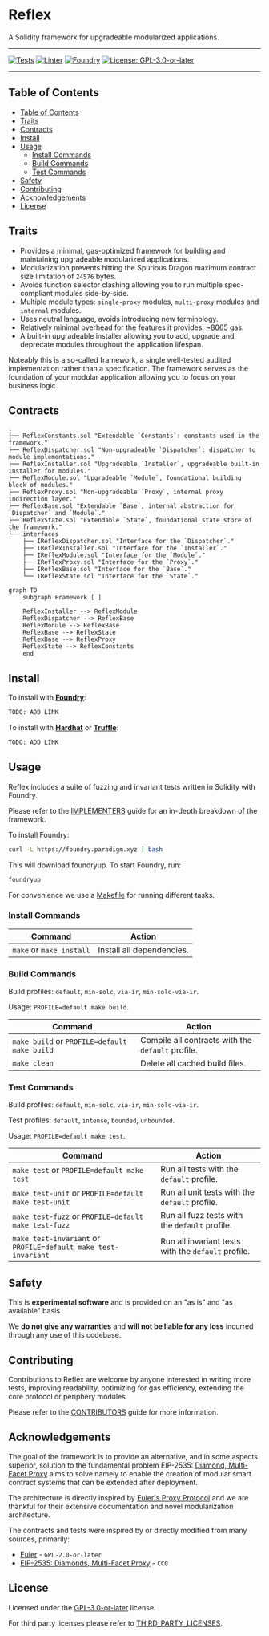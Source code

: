 # Reflex

A Solidity framework for upgradeable modularized applications.

---

[![Tests][gha-contracts-badge]][gha-contracts] [![Linter][gha-lint-badge]][gha-lint] [![Foundry][foundry-badge]][foundry] [![License: GPL-3.0-or-later][license-badge]][license]

[gha-contracts]: https://github.com/Chroma-Org/Reflex/actions/workflows/contracts.yml
[gha-contracts-badge]: https://github.com/Chroma-Org/Reflex/actions/workflows/contracts.yml/badge.svg
[gha-lint]: https://github.com/Chroma-Org/Reflex/actions/workflows/lint.yml
[gha-lint-badge]: https://github.com/Chroma-Org/Reflex/actions/workflows/lint.yml/badge.svg
[foundry]: https://getfoundry.sh/
[foundry-badge]: https://img.shields.io/badge/Built%20with-Foundry-DEA584.svg
[license]: https://www.gnu.org/licenses/gpl-3.0
[license-badge]: https://img.shields.io/badge/License-GPL--3.0--or--later-blue

---

## Table of Contents

- [Table of Contents](#table-of-contents)
- [Traits](#traits)
- [Contracts](#contracts)
- [Install](#install)
- [Usage](#usage)
  - [Install Commands](#install-commands)
  - [Build Commands](#build-commands)
  - [Test Commands](#test-commands)
- [Safety](#safety)
- [Contributing](#contributing)
- [Acknowledgements](#acknowledgements)
- [License](#license)

## Traits

- Provides a minimal, gas-optimized framework for building and maintaining upgradeable modularized applications.
- Modularization prevents hitting the Spurious Dragon maximum contract size limitation of `24576` bytes.
- Avoids function selector clashing allowing you to run multiple spec-compliant modules side-by-side.
- Multiple module types: `single-proxy` modules, `multi-proxy` modules and `internal` modules.
- Uses neutral language, avoids introducing new terminology.
- Relatively minimal overhead for the features it provides: [~8065](test/ImplementationGas.t.sol) gas.
- A built-in upgradeable installer allowing you to add, upgrade and deprecate modules throughout the application lifespan.

Noteably this is a so-called framework, a single well-tested audited implementation rather than a specification.
The framework serves as the foundation of your modular application allowing you to focus on your business logic.

## Contracts

```
.
├── ReflexConstants.sol "Extendable `Constants`: constants used in the framework."
├── ReflexDispatcher.sol "Non-upgradeable `Dispatcher`: dispatcher to module implementations."
├── ReflexInstaller.sol "Upgradeable `Installer`, upgradeable built-in installer for modules."
├── ReflexModule.sol "Upgradeable `Module`, foundational building block of modules."
├── ReflexProxy.sol "Non-upgradeable `Proxy`, internal proxy indirection layer."
├── ReflexBase.sol "Extendable `Base`, internal abstraction for `Dispatcher` and `Module`."
├── ReflexState.sol "Extendable `State`, foundational state store of the framework."
└── interfaces
    ├── IReflexDispatcher.sol "Interface for the `Dispatcher`."
    ├── IReflexInstaller.sol "Interface for the `Installer`."
    ├── IReflexModule.sol "Interface for the `Module`."
    ├── IReflexProxy.sol "Interface for the `Proxy`."
    ├── IReflexBase.sol "Interface for the `Base`."
    └── IReflexState.sol "Interface for the `State`."
```

```mermaid
graph TD
    subgraph Framework [ ]

    ReflexInstaller --> ReflexModule
    ReflexDispatcher --> ReflexBase
    ReflexModule --> ReflexBase
    ReflexBase --> ReflexState
    ReflexBase --> ReflexProxy
    ReflexState --> ReflexConstants
    end
```

## Install

To install with [**Foundry**](https://github.com/foundry-rs/foundry):

```sh
TODO: ADD LINK
```

To install with [**Hardhat**](https://github.com/nomiclabs/hardhat) or [**Truffle**](https://github.com/trufflesuite/truffle):

```sh
TODO: ADD LINK
```

## Usage

Reflex includes a suite of fuzzing and invariant tests written in Solidity with Foundry.

Please refer to the [IMPLEMENTERS](docs/IMPLEMENTERS.md) guide for an in-depth breakdown of the framework.

To install Foundry:

```sh
curl -L https://foundry.paradigm.xyz | bash
```

This will download foundryup. To start Foundry, run:

```sh
foundryup
```

For convenience we use a [Makefile](/Makefile) for running different tasks.

### Install Commands

| Command                  | Action                    |
| ------------------------ | ------------------------- |
| `make` or `make install` | Install all dependencies. |

### Build Commands

Build profiles: `default`, `min-solc`, `via-ir`, `min-solc-via-ir`.

Usage: `PROFILE=default make build`.

| Command                                      | Action                                            |
| -------------------------------------------- | ------------------------------------------------- |
| `make build` or `PROFILE=default make build` | Compile all contracts with the `default` profile. |
| `make clean`                                 | Delete all cached build files.                    |

### Test Commands

Build profiles: `default`, `min-solc`, `via-ir`, `min-solc-via-ir`.

Test profiles: `default`, `intense`, `bounded`, `unbounded`.

Usage: `PROFILE=default make test`.

| Command                                                        | Action                                              |
| -------------------------------------------------------------- | --------------------------------------------------- |
| `make test` or `PROFILE=default make test`                     | Run all tests with the `default` profile.           |
| `make test-unit` or `PROFILE=default make test-unit`           | Run all unit tests with the `default` profile.      |
| `make test-fuzz` or `PROFILE=default make test-fuzz`           | Run all fuzz tests with the `default` profile.      |
| `make test-invariant` or `PROFILE=default make test-invariant` | Run all invariant tests with the `default` profile. |

## Safety

This is **experimental software** and is provided on an "as is" and "as available" basis.

We **do not give any warranties** and **will not be liable for any loss** incurred through any use of this codebase.

## Contributing

Contributions to Reflex are welcome by anyone interested in writing more tests, improving readability, optimizing for gas efficiency, extending the core protocol or periphery modules.

Please refer to the [CONTRIBUTORS](docs/CONTRIBUTORS.md) guide for more information.

## Acknowledgements

The goal of the framework is to provide an alternative, and in some aspects superior, solution to the fundamental problem EIP-2535: [Diamond, Multi-Facet Proxy](https://eips.ethereum.org/EIPS/eip-2535) aims to solve namely to enable the creation of modular smart contract systems that can be extended after deployment.

The architecture is directly inspired by [Euler's Proxy Protocol](https://docs.euler.finance/developers/proxy-protocol) and we are thankful for their extensive documentation and novel modularization architecture.

The contracts and tests were inspired by or directly modified from many sources, primarily:

- [Euler](https://github.com/euler-xyz/euler-contracts) - `GPL-2.0-or-later`
- [EIP-2535: Diamonds, Multi-Facet Proxy](https://eips.ethereum.org/EIPS/eip-2535) - `CC0`

## License

Licensed under the [GPL-3.0-or-later](/LICENSE) license.

For third party licenses please refer to [THIRD_PARTY_LICENSES](/THIRD_PARTY_LICENSES).
